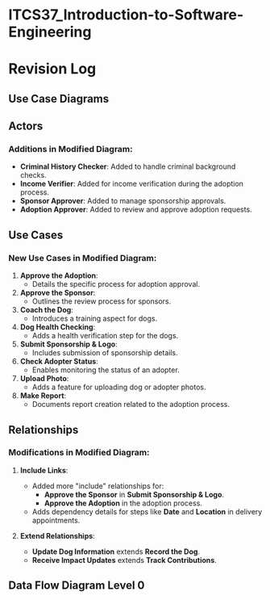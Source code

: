 # ITCS37_Introduction-to-Software-Engineering
# Revision Log

## Use Case Diagrams
## Actors
### Additions in Modified Diagram:
- **Criminal History Checker**: Added to handle criminal background checks.
- **Income Verifier**: Added for income verification during the adoption process.
- **Sponsor Approver**: Added to manage sponsorship approvals.
- **Adoption Approver**: Added to review and approve adoption requests.

## Use Cases
### New Use Cases in Modified Diagram:
1. **Approve the Adoption**:
   - Details the specific process for adoption approval.
2. **Approve the Sponsor**:
   - Outlines the review process for sponsors.
3. **Coach the Dog**:
   - Introduces a training aspect for dogs.
4. **Dog Health Checking**:
   - Adds a health verification step for the dogs.
5. **Submit Sponsorship & Logo**:
   - Includes submission of sponsorship details.
6. **Check Adopter Status**:
   - Enables monitoring the status of an adopter.
7. **Upload Photo**:
   - Adds a feature for uploading dog or adopter photos.
8. **Make Report**:
   - Documents report creation related to the adoption process.

## Relationships
### Modifications in Modified Diagram:
1. **Include Links**:
   - Added more "include" relationships for:
     - **Approve the Sponsor** in **Submit Sponsorship & Logo**.
     - **Approve the Adoption** in the adoption process.
   - Adds dependency details for steps like **Date** and **Location** in delivery appointments.
   
2. **Extend Relationships**:
   - **Update Dog Information** extends **Record the Dog**.
   - **Receive Impact Updates** extends **Track Contributions**.

## Data Flow Diagram Level 0

